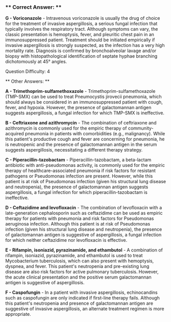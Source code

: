 ### ** Correct Answer: **

**G - Voriconazole** - Intravenous voriconazole is usually the drug of choice for the treatment of invasive aspergillosis, a serious fungal infection that typically involves the respiratory tract. Although symptoms can vary, the classic presentation is hemoptysis, fever, and pleuritic chest pain in an immunosuppressed patient. Treatment should be initiated empirically if invasive aspergillosis is strongly suspected, as the infection has a very high mortality rate. Diagnosis is confirmed by bronchoalveolar lavage and/or biopsy with histopathological identification of septate hyphae branching dichotomously at 45° angles.

Question Difficulty: 4

** Other Answers: **

**A - Trimethoprim-sulfamethoxazole** - Trimethoprim-sulfamethoxazole (TMP-SMX) can be used to treat Pneumocystis jirovecii pneumonia, which should always be considered in an immunosuppressed patient with cough, fever, and hypoxia. However, the presence of galactomannan antigen suggests aspergillosis, a fungal infection for which TMP-SMX is ineffective.

**B - Ceftriaxone and azithromycin** - The combination of ceftriaxone and azithromycin is commonly used for the empiric therapy of community-acquired pneumonia in patients with comorbidities (e.g., malignancy). While this patient's productive cough and fever are concerning for pneumonia, he is neutropenic and the presence of galactomannan antigen in the serum suggests aspergillosis, necessitating a different therapy strategy.

**C - Piperacillin-tazobactam** - Piperacillin-tazobactam, a beta-lactam antibiotic with anti-pseudomonas activity, is commonly used for the empiric therapy of healthcare-associated pneumonia if risk factors for resistant pathogens or Pseudomonas infection are present. However, while this patient is at risk of Pseudomonas infection (given his structural lung disease and neutropenia), the presence of galactomannan antigen suggests aspergillosis, a fungal infection for which piperacillin-tazobactam is ineffective.

**D - Ceftazidime and levofloxacin** - The combination of levofloxacin with a late-generation cephalosporin such as ceftazidime can be used as empiric therapy for patients with pneumonia and risk factors for Pseudomonas aeruginosa infection. Although this patient is at risk of Pseudomonas infection (given his structural lung disease and neutropenia), the presence of galactomannan antigen is suggestive of aspergillosis, a fungal infection for which neither ceftazidime nor levofloxacin is effective.

**E - Rifampin, isoniazid, pyrazinamide, and ethambutol** - A combination of rifampin, isoniazid, pyrazinamide, and ethambutol is used to treat Mycobacterium tuberculosis, which can also present with hemoptysis, dyspnea, and fever. This patient's neutropenia and pre-existing lung disease are also risk factors for active pulmonary tuberculosis. However, the acute clinical presentation and the positive serum galactomannan antigen is suggestive of aspergillosis.

**F - Caspofungin** - In a patient with invasive aspergillosis, echinocandins such as caspofungin are only indicated if first-line therapy fails. Although this patient's neutropenia and presence of galactomannan antigen are suggestive of invasive aspergillosis, an alternate treatment regimen is more appropriate.

